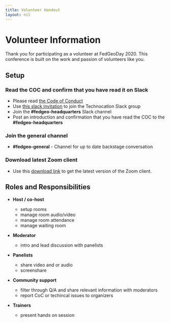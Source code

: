 ```yaml
---
title: Volunteer Handout
layout: nil
---
```


# Volunteer Information

Thank you for participating as a volunteer at FedGeoDay 2020\. This conference is built on the work and passion of volunteers like you.

## Setup

### Read the COC and confirm that you have read it on Slack

- Please read [the Code of Conduct](https://fedgeo.us/#about_COC_title)
- Use [this slack invitation](https://join.slack.com/t/technocation/shared_invite/zt-ente5qnp-vkgZAe_6TDkCMA0MCnEkRA) to join the Technocation Slack group
- Join the **#fedgeo-headquarters** Slack channel
- Post an introduction and confirmation that you have read the COC to the **#fedgeo-headquarters**

### Join the general channel

- **#fedgeo-general**  - Channel for up to date backstage conversation

### Download latest Zoom client

- Use this [download link](https://zoom.us/download) to get the latest version of the Zoom client.

## Roles and Responsibilities

- **Host / co-host**

  - setup rooms
  - manage room audio/video
  - manage room attendance
  - manage waiting room

- **Moderator**

  - intro and lead discussion with panelists

- **Panelists**

  - share video and or audio
  - screenshare

- **Community support**

  - filter through  Q/A and share relevant information with moderators
  - report CoC or techincal issues to organizers

- **Trainers**

  - present hands on session
